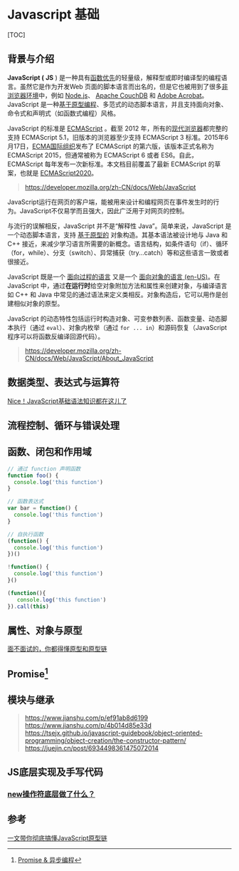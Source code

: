 # Javascript 基础

[TOC]



## 背景与介绍

**JavaScript (** **JS** ) 是一种具有[函数优先](https://developer.mozilla.org/zh-CN/docs/Glossary/First-class_Function)的轻量级，解释型或即时编译型的编程语言。虽然它是作为开发Web 页面的脚本语言而出名的，但是它也被用到了很多[非浏览器环境](https://en.wikipedia.org/wiki/JavaScript#Uses_outside_Web_pages)中，例如 [Node.js](https://nodejs.org/)、 [Apache CouchDB](https://couchdb.apache.org/) 和 [Adobe Acrobat](https://www.adobe.com/devnet/acrobat/javascript.html)。JavaScript 是一种[基于原型编程](https://developer.mozilla.org/zh-CN/docs/Glossary/Prototype-based_programming)、多范式的动态脚本语言，并且支持面向对象、命令式和声明式（如函数式编程）风格。

JavaScript 的标准是 [ECMAScript](https://developer.mozilla.org/zh-CN/docs/Web/JavaScript/Language_Resources) 。截至 2012 年，所有的[现代浏览器](https://kangax.github.io/compat-table/es5/)都完整的支持 ECMAScript 5.1，旧版本的浏览器至少支持 ECMAScript 3 标准。2015年6月17日，[ECMA国际组织](https://www.ecma-international.org/)发布了 ECMAScript 的第六版，该版本正式名称为 ECMAScript 2015，但通常被称为 ECMAScript 6 或者 ES6。自此，ECMAScript 每年发布一次新标准。本文档目前覆盖了最新 ECMAScript 的草案，也就是 [ECMAScript2020](https://tc39.github.io/ecma262/)。

> https://developer.mozilla.org/zh-CN/docs/Web/JavaScript

JavaScript运行在网页的客户端，能被用来设计和编程网页在事件发生时的行为。JavaScript不仅易学而且强大，因此广泛用于对网页的控制。

与流行的误解相反，JavaScript 并不是“解释性 Java”。简单来说，JavaScript 是一个动态脚本语言，支持 [基于原型的](https://developer.mozilla.org/zh-CN/docs/Web/JavaScript/Guide/Details_of_the_Object_Model#class-based_vs._prototype-based_languages) 对象构造。其基本语法被设计地与 Java 和 C++ 接近，来减少学习语言所需要的新概念。语言结构，如条件语句（if）、循环（for，while）、分支（switch）、异常捕获（try...catch）等和这些语言一致或者很接近。

JavaScript 既是一个 [面向过程的语言](http://en.wikipedia.org/wiki/Procedural_programming) 又是一个 [面向对象的语言 (en-US)](https://developer.mozilla.org/en-US/docs/Learn/JavaScript/Objects)。在 JavaScript 中，通过**在运行时**给空对象附加方法和属性来创建对象，与编译语言如 C++ 和 Java 中常见的通过语法来定义类相反。对象构造后，它可以用作是创建相似对象的原型。

JavaScript 的动态特性包括运行时构造对象、可变参数列表、函数变量、动态脚本执行（通过 `eval`）、对象内枚举（通过 `for ... in`）和源码恢复（JavaScript 程序可以将函数反编译回源代码）。

> https://developer.mozilla.org/zh-CN/docs/Web/JavaScript/About_JavaScript

## 数据类型、表达式与运算符

[Nice！JavaScript基础语法知识都在这儿了](https://juejin.cn/post/6930595674371457037)

## 流程控制、循环与错误处理

## 函数、闭包和作用域

```javascript
// 通过 function 声明函数
function foo() {
  console.log('this function')
}

// 函数表达式
var bar = function() {
  console.log('this function')
}

// 自执行函数
(function() {
  console.log('this function')
})()

!function() {
  console.log('this function')
}()

(function(){
   console.log('this function')
}).call(this)
```

## 属性、对象与原型

[面不面试的，你都得懂原型和原型链](https://juejin.cn/post/6934498361475072014)

## Promise[^8]

## 模块与继承

> https://www.jianshu.com/p/ef91ab8d6199
> https://www.jianshu.com/p/4b014d85e33d
> https://tsejx.github.io/javascript-guidebook/object-oriented-programming/object-creation/the-constructor-pattern/
> https://juejin.cn/post/6934498361475072014

## JS底层实现及手写代码

### [new操作符底层做了什么？](/Users/yuqigong/Dropbox/Apps/Editorial/md/new操作符底层做了什么.md)





## 参考

[^8]: [Promise & 异步编程](/Users/yuqigong/Dropbox/Apps/Editorial/md/2021-Promise&异步编程.md)





[一文带你彻底搞懂JavaScript原型链](https://juejin.cn/post/6844903893520875527)

